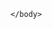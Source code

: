 <html>  
    <body>      

<script>
    fetch('https://github.com/Thiago-Ito/Thiago-Ito-Publico/tree/main/modelos')
        .then(res => res.json())
        .then((out) => {
               console.log('Output: ', out);
        }).catch(err => console.error(err));
</script>
    
    </body>
</html>
